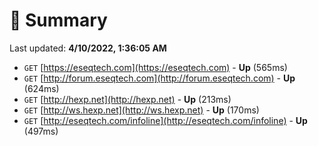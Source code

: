 # 📖 Summary
Last updated: **4/10/2022, 1:36:05 AM**

- `GET` [https://eseqtech.com](https://eseqtech.com) - **Up** (565ms)
- `GET` [http://forum.eseqtech.com](http://forum.eseqtech.com) - **Up** (624ms)
- `GET` [http://hexp.net](http://hexp.net) - **Up** (213ms)
- `GET` [http://ws.hexp.net](http://ws.hexp.net) - **Up** (170ms)
- `GET` [http://eseqtech.com/infoline](http://eseqtech.com/infoline) - **Up** (497ms)
